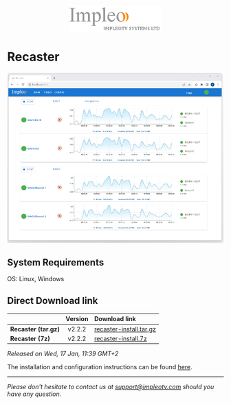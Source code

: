 
<div align="center">
  <a >
    <img src="images/impleo_logo.png" alt="Logo" >
  </a>
</div>

# Recaster

![Recaster](images/recaster-main-sm.jpg)  


## System Requirements

OS: Linux, Windows


## Direct Download link

|          | Version             | Download link                                                           | 
|:---------|:-------------------:|:------------------------------------------------------------------------|
| **Recaster (tar.gz)** |  v2.2.2 | [recaster-install.tar.gz](https://github.com/impleotv/recaster-release/releases/download/v2.2.2/recaster-install.tar.gz)  | 
| **Recaster (7z)** |  v2.2.2 | [recaster-install.7z](https://github.com/impleotv/recaster-release/releases/download/v2.2.2/recaster-install.7z)  | 

*Released on Wed, 17 Jan, 11:39 GMT+2*


The installation and configuration instructions can be found [here](https://impleotv.com/content/recaster/help/).


----  
*Please don't hesitate to contact us at support@impleotv.com should you have any question.*
